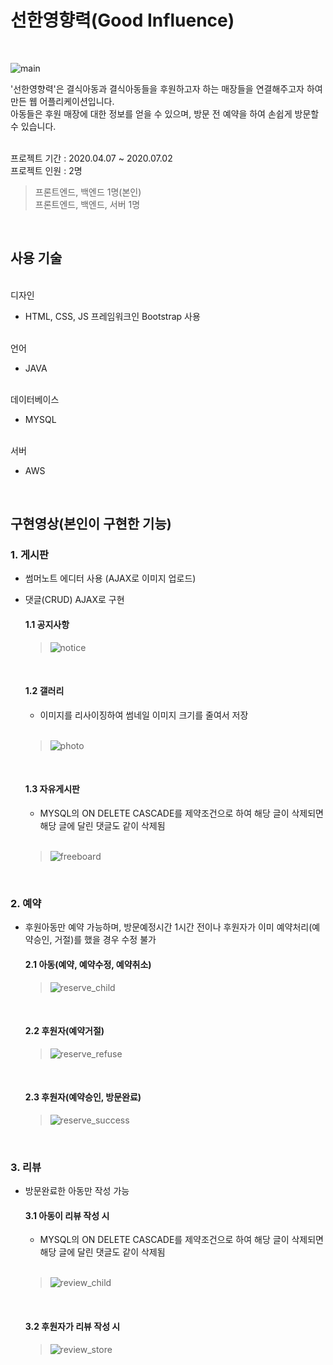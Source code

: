 # 선한영향력(Good Influence)
<br>
<left>
 
![main](https://user-images.githubusercontent.com/68145824/87403307-ab509380-c5f7-11ea-8273-336234ba696f.png)

'선한영향력'은 결식아동과 결식아동들을 후원하고자 하는 매장들을 연결해주고자 하여 만든 웹 어플리케이션입니다.
<br>아동들은 후원 매장에 대한 정보를 얻을 수 있으며, 방문 전 예약을 하여 손쉽게 방문할 수 있습니다. 
<br>
<br>

프로젝트 기간 :
2020.04.07 ~ 2020.07.02
<br>
프로젝트 인원 :
2명
> 프론트엔드, 백엔드 1명(본인)
<br> 프론트엔드, 백엔드, 서버 1명

<br>

## 사용 기술
<br>
디자인

- HTML, CSS, JS 프레임워크인 Bootstrap 사용

<br>
언어

 - JAVA
 
<br>
데이터베이스

 - MYSQL
 
<br>
서버

 - AWS

<br>


## 구현영상(본인이 구현한 기능)

### 1. 게시판 

- 썸머노트 에디터 사용 (AJAX로 이미지 업로드)

- 댓글(CRUD) AJAX로 구현

  #### 1.1 공지사항

  >![notice](https://user-images.githubusercontent.com/68145824/87397214-f31eed00-c5ee-11ea-867b-1ea3b3ac0db5.gif)

  <br>
  
  #### 1.2 갤러리

  - 이미지를 리사이징하여 썸네일 이미지 크기를 줄여서 저장
  <br>
  
    >![photo](https://user-images.githubusercontent.com/68145824/87397232-fc0fbe80-c5ee-11ea-8fb5-dc6f986fd4e5.gif)

  <br>

  #### 1.3 자유게시판

  - MYSQL의 ON DELETE CASCADE를 제약조건으로 하여 해당 글이 삭제되면 해당 글에 달린 댓글도 같이 삭제됨
  <br>
  
  >![freeboard](https://user-images.githubusercontent.com/68145824/87397363-32e5d480-c5ef-11ea-972c-43ad3e2ca86b.gif)

<br>

### 2. 예약

- 후원아동만 예약 가능하며, 방문예정시간 1시간 전이나 후원자가 이미 예약처리(예약승인, 거절)를 했을 경우 수정 불가

  #### 2.1 아동(예약, 예약수정, 예약취소)

  >![reserve_child](https://user-images.githubusercontent.com/68145824/87397823-e8188c80-c5ef-11ea-80a0-fb018fd2aa8a.gif)

  <br>

   #### 2.2 후원자(예약거절)

  >![reserve_refuse](https://user-images.githubusercontent.com/68145824/87397895-067e8800-c5f0-11ea-9381-8113fabb9eaa.gif)

  <br>

   #### 2.3 후원자(예약승인, 방문완료)

  >![reserve_success](https://user-images.githubusercontent.com/68145824/87397901-08e0e200-c5f0-11ea-823d-38072f7eb139.gif)

<br>

### 3. 리뷰

- 방문완료한 아동만 작성 가능

  #### 3.1 아동이 리뷰 작성 시

  - MYSQL의 ON DELETE CASCADE를 제약조건으로 하여 해당 글이 삭제되면 해당 글에 달린 댓글도 같이 삭제됨
  <br>
  
  >![review_child](https://user-images.githubusercontent.com/68145824/87397909-0bdbd280-c5f0-11ea-8026-7c77d90a84c7.gif)

  <br>

  #### 3.2 후원자가 리뷰 작성 시

  >![review_store](https://user-images.githubusercontent.com/68145824/87397912-0d0cff80-c5f0-11ea-8543-d1b999b7ed5a.gif)

